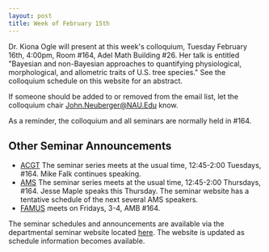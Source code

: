 ```yaml
---
layout: post
title: Week of February 15th 
---
```


Dr. Kiona Ogle will present at this week's colloquium, Tuesday February 16th, 4:00pm,
Room #164, Adel Math Building #26.
Her talk is entitled "Bayesian and non-Bayesian approaches to quantifying physiological, morphological, and allometric traits of U.S. tree species."
See the colloquium schedule on this website for an abstract.

If someone should be added to or removed from the email list, 
let the colloquium chair John.Neuberger@NAU.Edu know.

As a reminder, the colloquium and all seminars are normally held in #164.

## Other Seminar Announcements ##

- [ACGT](acgtSpring2016) The seminar series meets at the usual time, 12:45-2:00 Tuesdays, #164.
     Mike Falk continues speaking.
- [AMS](amsSpring2016) The seminar series meets at the usual time, 12:45-2:00 Thursdays, #164.
	Jesse Maple speaks this Thursday.  The seminar website has a tentative schedule of the next several AMS speakers.
- [FAMUS](famusSpring2016) meets on Fridays, 3-4, AMB #164.  

The seminar schedules and announcements are available via the departmental seminar website located [here](http://naumathstat.github.io/seminars).
The website is updated as  schedule information becomes available.


